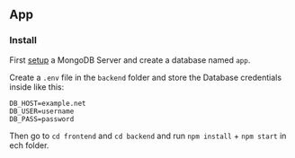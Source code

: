 ## App
### Install

First [setup](https://docs.mongodb.com/manual/installation/) a MongoDB Server and create a database named `app`.


Create a `.env` file in the `backend` folder and store the Database credentials inside like this:
``` 
DB_HOST=example.net
DB_USER=username
DB_PASS=password
```
Then go to `cd frontend` and `cd backend` and run `npm install` + `npm start` in ech folder.
